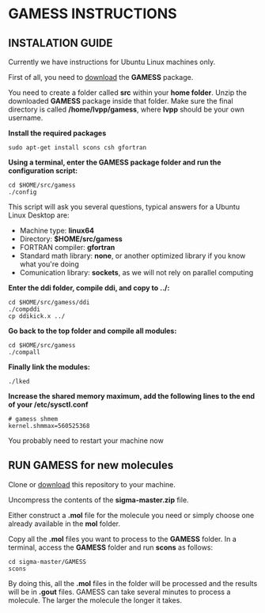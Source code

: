 # GAMESS INSTRUCTIONS

## INSTALATION GUIDE

Currently we have instructions for Ubuntu Linux machines only.

First of all, you need to [download](http://www.msg.ameslab.gov/gamess/download.html) the **GAMESS** package.

You need to create a folder called **src** within your **home folder**. Unzip the downloaded **GAMESS** package inside
that folder. Make sure the final directory is called **/home/lvpp/gamess**, where **lvpp** should be your own username.

**Install the required packages**
```
sudo apt-get install scons csh gfortran
```

**Using a terminal, enter the GAMESS package folder and run the configuration script:**
```
cd $HOME/src/gamess
./config
```
This script will ask you several questions, typical answers for a Ubuntu Linux Desktop are:
 * Machine type: **linux64**
 * Directory: **$HOME/src/gamess**
 * FORTRAN compiler: **gfortran**
 * Standard math library: **none**, or another optimized library if you know what you're doing
 * Comunication library: **sockets**, as we will not rely on parallel computing 

**Enter the ddi folder, compile ddi, and copy to ../:**
```
cd $HOME/src/gamess/ddi
./compddi
cp ddikick.x ../
```

**Go back to the top folder and compile all modules:**
```
cd $HOME/src/gamess
./compall
```

**Finally link the modules:**
```
./lked
```

**Increase the shared memory maximum, add the following lines to the end of your /etc/sysctl.conf**
```
# gamess shmem
kernel.shmmax=560525368
```

You probably need to restart your machine now

## RUN GAMESS for new molecules

Clone or [download](https://github.com/lvpp/sigma/archive/master.zip) this repository to your machine.

Uncompress the contents of the **sigma-master.zip** file.

Either construct a **.mol** file for the molecule you need or simply choose one already available in the **mol** folder.

Copy all the **.mol** files you want to process to the **GAMESS** folder.
In a terminal, access the **GAMESS** folder and run **scons** as follows:
```
cd sigma-master/GAMESS
scons
```

By doing this, all the **.mol** files in the folder will be processed and the results will be in **.gout** files.
GAMESS can take several minutes to process a molecule. The larger the molecule the longer it takes.
